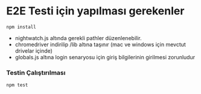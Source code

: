 # E2E Testi için yapılması gerekenler

` npm install `
- nightwatch.js altında gerekli pathler düzenlenebilir.
- chromedriver indirilip /lib altına taşınır (mac ve windows için mevctut drivelar içinde)
- globals.js altına login senaryosu için giriş bilgilerinin girilmesi zorunludur

### Testin Çalıştırılması

` npm test `

